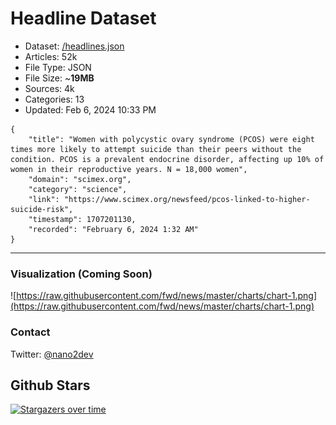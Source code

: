 # Headline Dataset

- Dataset: [/headlines.json](https://raw.githubusercontent.com/fwd/news/master/headlines.json) 
- Articles: 52k
- File Type: JSON
- File Size: ~**19MB**
- Sources: 4k
- Categories: 13
- Updated: Feb 6, 2024 10:33 PM

```
{
    "title": "Women with polycystic ovary syndrome (PCOS) were eight times more likely to attempt suicide than their peers without the condition. PCOS is a prevalent endocrine disorder, affecting up 10% of women in their reproductive years. N = 18,000 women",
    "domain": "scimex.org",
    "category": "science",
    "link": "https://www.scimex.org/newsfeed/pcos-linked-to-higher-suicide-risk",
    "timestamp": 1707201130,
    "recorded": "February 6, 2024 1:32 AM"
}
```

---

### Visualization (Coming Soon)

![https://raw.githubusercontent.com/fwd/news/master/charts/chart-1.png](https://raw.githubusercontent.com/fwd/news/master/charts/chart-1.png)

### Contact 

Twitter: [@nano2dev](https://twitter.com/nano2dev)

## Github Stars

[![Stargazers over time](https://starchart.cc/fwd/news.svg)](https://starchart.cc/fwd/news)
